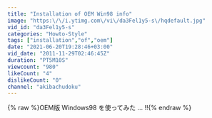 ```yaml
---
title: "Installation of OEM Win98 info"
image: "https:\/\/i.ytimg.com\/vi\/da3Fel1y5-s\/hqdefault.jpg"
vid_id: "da3Fel1y5-s"
categories: "Howto-Style"
tags: ["installation","of","oem"]
date: "2021-06-20T19:28:46+03:00"
vid_date: "2011-11-29T02:46:45Z"
duration: "PT5M10S"
viewcount: "980"
likeCount: "4"
dislikeCount: "0"
channel: "akibachudoku"
---
```

{% raw %}OEM版 Windows98 を使ってみた ... !!{% endraw %}
